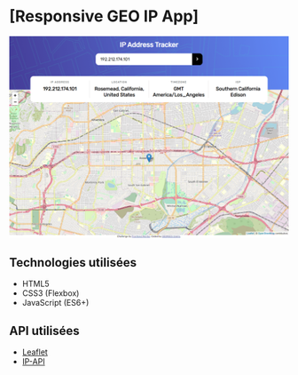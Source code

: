 # [Responsive GEO IP App]

![Design preview for the challenge](preview.PNG)

## Technologies utilisées

- HTML5
- CSS3 (Flexbox)
- JavaScript (ES6+)

## API utilisées

- [Leaflet](https://leafletjs.com)
- [IP-API](https://ip-api.com)
